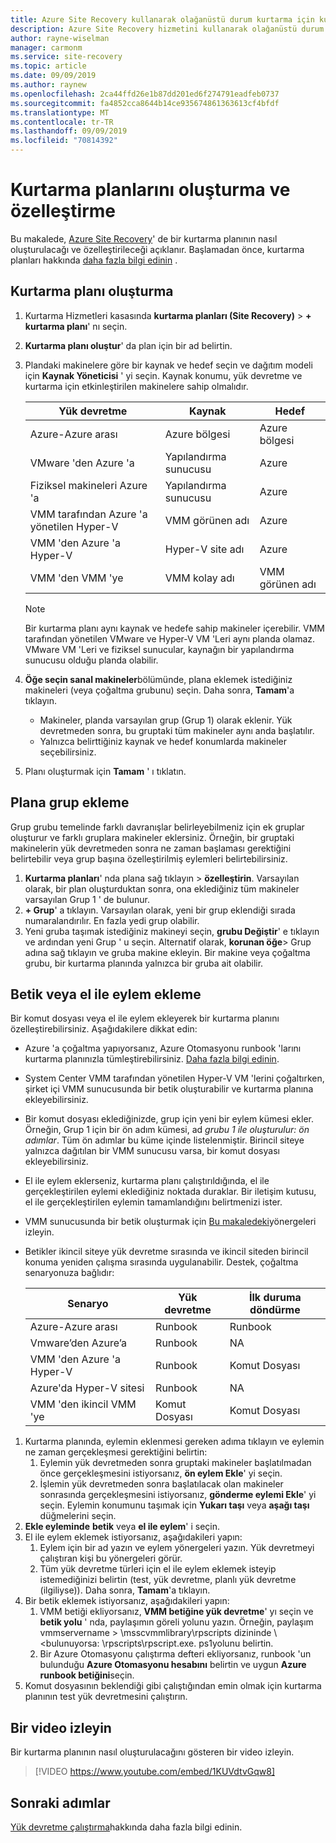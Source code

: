 ```yaml
---
title: Azure Site Recovery kullanarak olağanüstü durum kurtarma için kurtarma planları oluşturma ve özelleştirme
description: Azure Site Recovery hizmetini kullanarak olağanüstü durum kurtarma için kurtarma planları oluşturmayı ve özelleştirmeyi öğrenin.
author: rayne-wiselman
manager: carmonm
ms.service: site-recovery
ms.topic: article
ms.date: 09/09/2019
ms.author: raynew
ms.openlocfilehash: 2ca44ffd26e1b87dd201ed6f274791eadfeb0737
ms.sourcegitcommit: fa4852cca8644b14ce935674861363613cf4bfdf
ms.translationtype: MT
ms.contentlocale: tr-TR
ms.lasthandoff: 09/09/2019
ms.locfileid: "70814392"
---
```

# <a name="create-and-customize-recovery-plans"></a>Kurtarma planlarını oluşturma ve özelleştirme

Bu makalede, [Azure Site Recovery](site-recovery-overview.md)' de bir kurtarma planının nasıl oluşturulacağı ve özelleştirileceği açıklanır. Başlamadan önce, kurtarma planları hakkında [daha fazla bilgi edinin](recovery-plan-overview.md) .

## <a name="create-a-recovery-plan"></a>Kurtarma planı oluşturma

1. Kurtarma Hizmetleri kasasında **kurtarma planları (Site Recovery)**  >  **+ kurtarma planı**' nı seçin.
2. **Kurtarma planı oluştur**' da plan için bir ad belirtin.
3. Plandaki makinelere göre bir kaynak ve hedef seçin ve dağıtım modeli için **Kaynak Yöneticisi** ' yi seçin. Kaynak konumu, yük devretme ve kurtarma için etkinleştirilen makinelere sahip olmalıdır. 

   **Yük devretme** | **Kaynak** | **Hedef** 
   --- | --- | ---
   Azure-Azure arası | Azure bölgesi |Azure bölgesi
   VMware 'den Azure 'a | Yapılandırma sunucusu | Azure
   Fiziksel makineleri Azure 'a | Yapılandırma sunucusu | Azure   
   VMM tarafından Azure 'a yönetilen Hyper-V  | VMM görünen adı | Azure
   VMM 'den Azure 'a Hyper-V | Hyper-V site adı | Azure
   VMM 'den VMM 'ye |VMM kolay adı | VMM görünen adı 

   > [!NOTE]
   > Bir kurtarma planı aynı kaynak ve hedefe sahip makineler içerebilir. VMM tarafından yönetilen VMware ve Hyper-V VM 'Leri aynı planda olamaz. VMware VM 'Leri ve fiziksel sunucular, kaynağın bir yapılandırma sunucusu olduğu planda olabilir.

2. **Öğe seçin sanal makineler**bölümünde, plana eklemek istediğiniz makineleri (veya çoğaltma grubunu) seçin. Daha sonra, **Tamam**'a tıklayın.
    - Makineler, planda varsayılan grup (Grup 1) olarak eklenir. Yük devretmeden sonra, bu gruptaki tüm makineler aynı anda başlatılır.
    - Yalnızca belirttiğiniz kaynak ve hedef konumlarda makineler seçebilirsiniz. 
1. Planı oluşturmak için **Tamam** ' ı tıklatın.

## <a name="add-a-group-to-a-plan"></a>Plana grup ekleme

Grup grubu temelinde farklı davranışlar belirleyebilmeniz için ek gruplar oluşturur ve farklı gruplara makineler eklersiniz. Örneğin, bir gruptaki makinelerin yük devretmeden sonra ne zaman başlaması gerektiğini belirtebilir veya grup başına özelleştirilmiş eylemleri belirtebilirsiniz.

1. **Kurtarma planları**' nda plana sağ tıklayın > **özelleştirin**. Varsayılan olarak, bir plan oluşturduktan sonra, ona eklediğiniz tüm makineler varsayılan Grup 1 ' de bulunur.
2. **+ Grup**' a tıklayın. Varsayılan olarak, yeni bir grup eklendiği sırada numaralandırılır. En fazla yedi grup olabilir.
3. Yeni gruba taşımak istediğiniz makineyi seçin, **grubu Değiştir**' e tıklayın ve ardından yeni Grup ' u seçin. Alternatif olarak, **korunan öğe**> Grup adına sağ tıklayın ve gruba makine ekleyin. Bir makine veya çoğaltma grubu, bir kurtarma planında yalnızca bir gruba ait olabilir.


## <a name="add-a-script-or-manual-action"></a>Betik veya el ile eylem ekleme

Bir komut dosyası veya el ile eylem ekleyerek bir kurtarma planını özelleştirebilirsiniz. Aşağıdakilere dikkat edin:

- Azure 'a çoğaltma yapıyorsanız, Azure Otomasyonu runbook 'larını kurtarma planınızla tümleştirebilirsiniz. [Daha fazla bilgi edinin](site-recovery-runbook-automation.md).
- System Center VMM tarafından yönetilen Hyper-V VM 'lerini çoğaltırken, şirket içi VMM sunucusunda bir betik oluşturabilir ve kurtarma planına ekleyebilirsiniz.
- Bir komut dosyası eklediğinizde, grup için yeni bir eylem kümesi ekler. Örneğin, Grup 1 için bir ön adım kümesi, ad *grubu 1 ile oluşturulur: ön adımlar*. Tüm ön adımlar bu küme içinde listelenmiştir. Birincil siteye yalnızca dağıtılan bir VMM sunucusu varsa, bir komut dosyası ekleyebilirsiniz.
- El ile eylem eklerseniz, kurtarma planı çalıştırıldığında, el ile gerçekleştirilen eylemi eklediğiniz noktada duraklar. Bir iletişim kutusu, el ile gerçekleştirilen eylemin tamamlandığını belirtmenizi ister.
- VMM sunucusunda bir betik oluşturmak için [Bu makaledeki](hyper-v-vmm-recovery-script.md)yönergeleri izleyin.
- Betikler ikincil siteye yük devretme sırasında ve ikincil siteden birincil konuma yeniden çalışma sırasında uygulanabilir. Destek, çoğaltma senaryonuza bağlıdır:
    
    **Senaryo** | **Yük devretme** | **İlk duruma döndürme**
    --- | --- | --- 
    Azure-Azure arası  | Runbook | Runbook
    Vmware’den Azure’a | Runbook | NA 
    VMM 'den Azure 'a Hyper-V | Runbook | Komut Dosyası
    Azure'da Hyper-V sitesi | Runbook | NA
    VMM 'den ikincil VMM 'ye | Komut Dosyası | Komut Dosyası

1. Kurtarma planında, eylemin eklenmesi gereken adıma tıklayın ve eylemin ne zaman gerçekleşmesi gerektiğini belirtin:
    1. Eylemin yük devretmeden sonra gruptaki makineler başlatılmadan önce gerçekleşmesini istiyorsanız, **ön eylem Ekle**' yi seçin.
    1. İşlemin yük devretmeden sonra başlatılacak olan makineler sonrasında gerçekleşmesini istiyorsanız, **gönderme eylemi Ekle**' yi seçin. Eylemin konumunu taşımak için **Yukarı taşı** veya **aşağı taşı** düğmelerini seçin.
2. **Ekle eyleminde** **betik** veya **el ile eylem**' i seçin.
3. El ile eylem eklemek istiyorsanız, aşağıdakileri yapın:
    1. Eylem için bir ad yazın ve eylem yönergeleri yazın. Yük devretmeyi çalıştıran kişi bu yönergeleri görür.
    1. Tüm yük devretme türleri için el ile eylem eklemek isteyip istemediğinizi belirtin (test, yük devretme, planlı yük devretme (ilgiliyse)). Daha sonra, **Tamam**'a tıklayın.
4. Bir betik eklemek istiyorsanız, aşağıdakileri yapın:
    1. VMM betiği ekliyorsanız, **VMM betiğine yük devretme**' yı seçin ve **betik yolu** ' nda, paylaşımın göreli yolunu yazın. Örneğin, paylaşım vmmservername > \msscvmmlibrary\rpscripts dizininde \\ \<bulunuyorsa: \rpscripts\rpscript.exe. ps1yolunu belirtin.
    1. Bir Azure Otomasyonu çalıştırma defteri ekliyorsanız, runbook 'un bulunduğu **Azure Otomasyonu hesabını** belirtin ve uygun **Azure runbook betiğini**seçin.
5. Komut dosyasının beklendiği gibi çalıştığından emin olmak için kurtarma planının test yük devretmesini çalıştırın.

## <a name="watch-a-video"></a>Bir video izleyin

Bir kurtarma planının nasıl oluşturulacağını gösteren bir video izleyin.


> [!VIDEO https://www.youtube.com/embed/1KUVdtvGqw8]

## <a name="next-steps"></a>Sonraki adımlar

[Yük devretme çalıştırma](site-recovery-failover.md)hakkında daha fazla bilgi edinin.  

    

